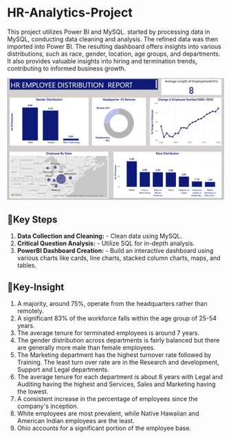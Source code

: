 # HR-Analytics-Project
This project utilizes Power BI and MySQL.  started by processing data in MySQL, conducting data cleaning and analysis. The refined data was then imported into Power BI. The resulting dashboard offers insights into various distributions, such as race, gender, location, age groups, and departments. It also provides valuable insights into hiring and termination trends, contributing to informed business growth.

![image](Image/HR_dashboard1.png)

## 📌Key Steps
1. **Data Collection and Cleaning:**  - Clean data using MySQL.
2. **Critical Question Analysis:** -  Utilize SQL for in-depth analysis.
3. **PowerBI Dashboard Creation:** -  Build an interactive dashboard using various charts like cards, line charts, stacked column charts, maps, and tables.

## 📌Key-Insight
1. A majority, around 75%, operate from the headquarters  rather than remotely.
2. A significant 83% of the workforce falls within the age group of 25-54 years.
3. The average tenure for terminated employees is around 7 years.
4. The gender distribution across departments is fairly balanced but there are generally more male than female employees.
5. The Marketing department has the highest turnover rate followed by Training. The least turn over rate are in the Research and development, Support and Legal departments.
6. The average tenure for each department is about 8 years with Legal and Auditing having the highest and Services, Sales and Marketing having the lowest.
7. A consistent increase in the percentage of employees since the company's inception.
8. White employees are most prevalent, while Native Hawaiian and American Indian employees are the least.
9. Ohio accounts for a significant portion of the employee base.
                                                                                         


